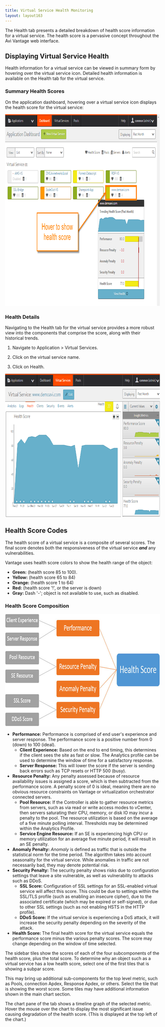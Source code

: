 ```yaml
---
title: Virtual Service Health Monitoring
layout: layout163
---
```

The Health tab presents a detailed breakdown of health score information for a virtual service. The health score is a pervasive concept throughout the Avi Vantage web interface.

## Displaying Virtual Service Health

Health information for a virtual service can be viewed in summary form by hovering over the virtual service icon. Detailed health information is available on the Health tab for the virtual service.

### Summary Health Scores

On the application dashboard, hovering over a virtual service icon displays the health score for the virtual service:

<a href="img/vs-health-hover.png"><img src="img/vs-health-hover.png" alt="vs-health-hover" width="911" height="622" class="alignnone size-full wp-image-5323"></a>

### Health Details

Navigating to the Health tab for the virtual service provides a more robust view into the components that comprise the score, along with their historical trends.
<ol> 
 <li> <p>Navigate to Application &gt; Virtual Services.</p> </li> 
 <li> <p>Click on the virtual service name.</p> </li> 
 <li> <p>Click on Health.</p> </li> 
</ol> 

<a href="img/vs-health-tab.png"><img src="img/vs-health-tab.png" alt="vs-health-tab" width="875" height="465" class="alignnone size-full wp-image-5324"></a>

## Health Score Codes

The health score of a virtual service is a composite of several scores. The final score denotes both the responsiveness of the virtual service ***and*** any vulnerabilities.

Vantage uses health score colors to show the health range of the object:

* **Green:** (health score 85 to 100).
* **Yellow:** (health score 65 to 84)
* **Orange:** (health score 1 to 64)
* **Red:** (health score '!', or the server is down)
* **Gray:** Dash '-'; object is not available to use, such as disabled. 

### Health Score Composition

<a href="img/apps_vs_insight.jpg"><img src="img/apps_vs_insight.jpg" alt="VS Insight" width="768" height="365" class="alignnone size-full wp-image-2014"></a>

* **Performance:** Performance is comprised of end user's experience and server response. The performance score is a positive number from 0 (down) to 100 (ideal).  
    * **Client Experience:** Based on the end to end timing, this determines if the client sees the site as fast or slow. The Analytics profile can be used to determine the window of time for a satisfactory response. 
    * **Server Response:** This will lower the score if the server is sending back errors such as TCP resets or HTTP 500 (busy). 
* **Resource Penalty:** Any penalty assessed because of resource availability issues is assigned a score, which is then subtracted from the performance score. A penalty score of 0 is ideal, meaning there are no obvious resource constraints on Vantage or virtualization orchestrator connected servers.  
    * **Pool Resource:** If the Controller is able to gather resource metrics from servers, such as via read or write access modes to vCenter, then servers saturating their CPU, memory, or disk IO may incur a penalty to the pool. The resource utilization is based on the average of a five minute polling interval. Thresholds may be determined within the Analytics Profile. 
    * **Service Engine Resource:** If an SE is experiencing high CPU or memory utilization for an average five minute period, it will result in an SE penalty. 
* **Anomaly Penalty:** *Anomaly* is defined as traffic that is outside the statistical norm for the time period. The algorithm takes into account seasonality for the virtual service. While anomalies in traffic are not necessarily bad, they may denote potential risk. 
* **Security Penalty:** The security penalty shows risks due to configuration settings that leave a site vulnerable, as well as vulnerability to attacks such as DDoS.  
    * **SSL Score:** Configuration of SSL settings for an SSL-enabled virtual service will affect this score. This could be due to settings within the SSL/TLS profile (such as enabling an insecure cipher), due to the associated certificate (which may be expired or self-signed), or due to other SSL settings (such as not enabling HSTS in the HTTP profile). 
    * **DDoS Score:** If the virtual service is experiencing a DoS attack, it will increase the security penalty depending on the severity of the attack. 
* **Health Score:** The final health score for the virtual service equals the performance score minus the various penalty scores. The score may change depending on the window of time selected.  

The sidebar tiles show the scores of each of the four subcomponents of the health score, plus the total score. To determine why an object such as a virtual service has a low health score, select one of the first tiles that is showing a subpar score.

This may bring up additional sub-components for the top level metric, such as Pools, connection Apdex, Response Apdex, or others. Select the tile that is showing the worst score. Some tiles may have additional information shown in the main chart section.

The chart pane of the tab shows a timeline graph of the selected metric. Hover the mouse over the chart to display the most significant issue causing degradation of the health score. (This is displayed at the top left of the chart.)
 